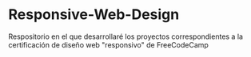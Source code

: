 # Responsive-Web-Design
Respositorio en el que desarrollaré los proyectos correspondientes a la certificación de diseño web "responsivo" de FreeCodeCamp
